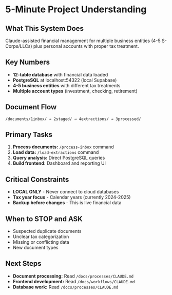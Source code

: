 # 5-Minute Project Understanding

## What This System Does
Claude-assisted financial management for multiple business entities (4-5 S-Corps/LLCs) plus personal accounts with proper tax treatment.

## Key Numbers
- **12-table database** with financial data loaded
- **PostgreSQL** at localhost:54322 (local Supabase)
- **4-5 business entities** with different tax treatments
- **Multiple account types** (investment, checking, retirement)

## Document Flow
```
/documents/1inbox/ → 2staged/ → 4extractions/ → 3processed/
```

## Primary Tasks
1. **Process documents:** `/process-inbox` command
2. **Load data:** `/load-extractions` command
3. **Query analysis:** Direct PostgreSQL queries
4. **Build frontend:** Dashboard and reporting UI

## Critical Constraints
- **LOCAL ONLY** - Never connect to cloud databases
- **Tax year focus** - Calendar years (currently 2024-2025)
- **Backup before changes** - This is live financial data

## When to STOP and ASK
- Suspected duplicate documents
- Unclear tax categorization
- Missing or conflicting data
- New document types

## Next Steps
- **Document processing:** Read `/docs/processes/CLAUDE.md`
- **Frontend development:** Read `/docs/workflows/CLAUDE.md`
- **Database work:** Read `/docs/processes/CLAUDE.md`
